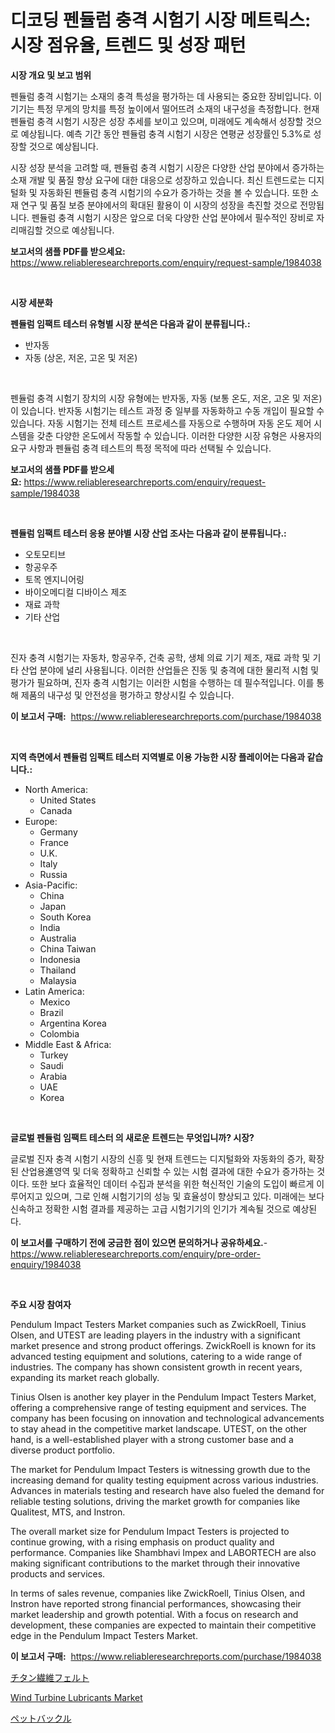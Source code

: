 <p><h1>디코딩 펜듈럼 충격 시험기 시장 메트릭스: 시장 점유율, 트렌드 및 성장 패턴</h1></p><p><strong>시장 개요 및 보고 범위</strong></p>
<p><p>펜듈럼 충격 시험기는 소재의 충격 특성을 평가하는 데 사용되는 중요한 장비입니다. 이 기기는 특정 무게의 망치를 특정 높이에서 떨어뜨려 소재의 내구성을 측정합니다. 현재 펜듈럼 충격 시험기 시장은 성장 추세를 보이고 있으며, 미래에도 계속해서 성장할 것으로 예상됩니다. 예측 기간 동안 펜듈럼 충격 시험기 시장은 연평균 성장률인 5.3%로 성장할 것으로 예상됩니다.</p><p>시장 성장 분석을 고려할 때, 펜듈럼 충격 시험기 시장은 다양한 산업 분야에서 증가하는 소재 개발 및 품질 향상 요구에 대한 대응으로 성장하고 있습니다. 최신 트렌드로는 디지털화 및 자동화된 펜듈럼 충격 시험기의 수요가 증가하는 것을 볼 수 있습니다. 또한 소재 연구 및 품질 보증 분야에서의 확대된 활용이 이 시장의 성장을 촉진할 것으로 전망됩니다. 펜듈럼 충격 시험기 시장은 앞으로 더욱 다양한 산업 분야에서 필수적인 장비로 자리매김할 것으로 예상됩니다.</p></p>
<p><strong>보고서의 샘플 PDF를 받으세요:</strong> <a href="https://www.reliableresearchreports.com/enquiry/request-sample/1984038">https://www.reliableresearchreports.com/enquiry/request-sample/1984038</a></p>
<p>&nbsp;</p>
<p><strong>시장 세분화</strong></p>
<p><strong>펜듈럼 임팩트 테스터 유형별 시장 분석은 다음과 같이 분류됩니다.:</strong></p>
<p><ul><li>반자동</li><li>자동 (상온, 저온, 고온 및 저온)</li></ul></p>
<p>&nbsp;</p>
<p><p>펜듈럼 충격 시험기 장치의 시장 유형에는 반자동, 자동 (보통 온도, 저온, 고온 및 저온)이 있습니다. 반자동 시험기는 테스트 과정 중 일부를 자동화하고 수동 개입이 필요할 수 있습니다. 자동 시험기는 전체 테스트 프로세스를 자동으로 수행하며 자동 온도 제어 시스템을 갖춘 다양한 온도에서 작동할 수 있습니다. 이러한 다양한 시장 유형은 사용자의 요구 사항과 펜듈럼 충격 테스트의 특정 목적에 따라 선택될 수 있습니다.</p></p>
<p><strong>보고서의 샘플 PDF를 받으세요:</strong>&nbsp;<a href="https://www.reliableresearchreports.com/enquiry/request-sample/1984038">https://www.reliableresearchreports.com/enquiry/request-sample/1984038</a></p>
<p>&nbsp;</p>
<p><strong> 펜듈럼 임팩트 테스터 응용 분야별 시장 산업 조사는 다음과 같이 분류됩니다.:</strong></p>
<p><ul><li>오토모티브</li><li>항공우주</li><li>토목 엔지니어링</li><li>바이오메디컬 디바이스 제조</li><li>재료 과학</li><li>기타 산업</li></ul></p>
<p>&nbsp;</p>
<p><p>진자 충격 시험기는 자동차, 항공우주, 건축 공학, 생체 의료 기기 제조, 재료 과학 및 기타 산업 분야에 널리 사용됩니다. 이러한 산업들은 진동 및 충격에 대한 물리적 시험 및 평가가 필요하며, 진자 충격 시험기는 이러한 시험을 수행하는 데 필수적입니다. 이를 통해 제품의 내구성 및 안전성을 평가하고 향상시킬 수 있습니다.</p></p>
<p><strong>이 보고서 구매:</strong>&nbsp; <a href="https://www.reliableresearchreports.com/purchase/1984038">https://www.reliableresearchreports.com/purchase/1984038</a></p>
<p>&nbsp;</p>
<p><strong>지역 측면에서 펜듈럼 임팩트 테스터 지역별로 이용 가능한 시장 플레이어는 다음과 같습니다.:</strong></p>
<p><ul>
    <li>
        North America:
        <ul>
            <li>United States</li>
            <li>Canada</li>
        </ul>
    </li>
    <li>
        Europe:
        <ul>
            <li>Germany</li>
            <li>France</li>
            <li>U.K.</li>
            <li>Italy</li>
            <li>Russia</li>
        </ul>
    </li>
    <li>
        Asia-Pacific:
        <ul>
            <li>China</li>
            <li>Japan</li>
            <li>South Korea</li>
            <li>India</li>
            <li>Australia</li>
            <li>China Taiwan</li>
            <li>Indonesia</li>
            <li>Thailand</li>
            <li>Malaysia</li>
        </ul>
    </li>
    <li>
        Latin America:
        <ul>
            <li>Mexico</li>
            <li>Brazil</li>
            <li>Argentina Korea</li>
            <li>Colombia</li>
        </ul>
    </li>
    <li>
        Middle East & Africa:
        <ul>
            <li>Turkey</li>
            <li>Saudi</li>
            <li>Arabia</li>
            <li>UAE</li>
            <li>Korea</li>
        </ul>
    </li>
    </ul></p>
<p>&nbsp;</p>
<p><strong>글로벌 펜듈럼 임팩트 테스터 의 새로운 트렌드는 무엇입니까? 시장?</strong></p>
<p><p>글로벌 진자 충격 시험기 시장의 신흥 및 현재 트렌드는 디지털화와 자동화의 증가, 확장된 산업용進영역 및 더욱 정확하고 신뢰할 수 있는 시험 결과에 대한 수요가 증가하는 것이다. 또한 보다 효율적인 데이터 수집과 분석을 위한 혁신적인 기술의 도입이 빠르게 이루어지고 있으며, 그로 인해 시험기기의 성능 및 효율성이 향상되고 있다. 미래에는 보다 신속하고 정확한 시험 결과를 제공하는 고급 시험기기의 인기가 계속될 것으로 예상된다.</p></p>
<p><strong>이 보고서를 구매하기 전에 궁금한 점이 있으면 문의하거나 공유하세요.</strong>- <a href="https://www.reliableresearchreports.com/enquiry/pre-order-enquiry/1984038">https://www.reliableresearchreports.com/enquiry/pre-order-enquiry/1984038</a></p>
<p>&nbsp;</p>
<p><strong>주요 시장 참여자</strong></p>
<p><p>Pendulum Impact Testers Market companies such as ZwickRoell, Tinius Olsen, and UTEST are leading players in the industry with a significant market presence and strong product offerings. ZwickRoell is known for its advanced testing equipment and solutions, catering to a wide range of industries. The company has shown consistent growth in recent years, expanding its market reach globally.</p><p>Tinius Olsen is another key player in the Pendulum Impact Testers Market, offering a comprehensive range of testing equipment and services. The company has been focusing on innovation and technological advancements to stay ahead in the competitive market landscape. UTEST, on the other hand, is a well-established player with a strong customer base and a diverse product portfolio.</p><p>The market for Pendulum Impact Testers is witnessing growth due to the increasing demand for quality testing equipment across various industries. Advances in materials testing and research have also fueled the demand for reliable testing solutions, driving the market growth for companies like Qualitest, MTS, and Instron.</p><p>The overall market size for Pendulum Impact Testers is projected to continue growing, with a rising emphasis on product quality and performance. Companies like Shambhavi Impex and LABORTECH are also making significant contributions to the market through their innovative products and services.</p><p>In terms of sales revenue, companies like ZwickRoell, Tinius Olsen, and Instron have reported strong financial performances, showcasing their market leadership and growth potential. With a focus on research and development, these companies are expected to maintain their competitive edge in the Pendulum Impact Testers Market.</p></p>
<p><strong>이 보고서 구매:</strong>&nbsp;&nbsp;<a href="https://www.reliableresearchreports.com/purchase/1984038">https://www.reliableresearchreports.com/purchase/1984038</a></p>
<p><p><a href="https://github.com/marbadji/Market-Research-Report-List-1/blob/main/927148912616.md">チタン繊維フェルト</a></p><p><a href="https://circular-yam-9b9.notion.site/Wind-Turbine-Lubricants-Market-Size-Focuses-on-Market-Dynamics-In-Depth-Analysis-and-Future-Project-7943ca611398468aa30e17b24cbd0fb6">Wind Turbine Lubricants Market</a></p><p><a href="https://github.com/KaydenJohns1964/Market-Research-Report-List-1/blob/main/128863112617.md">ペットバックル</a></p></p>
